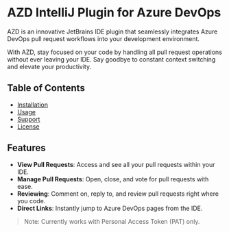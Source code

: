 # AZD IntelliJ Plugin for Azure DevOps

AZD is an innovative JetBrains IDE plugin that seamlessly integrates Azure DevOps pull request workflows into your development environment.

With AZD, stay focused on your code by handling all pull request operations without ever leaving your IDE. Say goodbye to constant context switching and elevate your productivity.

## Table of Contents

- [Installation](INSTALLATION.md)  <!-- Updated this line -->
- [Usage](USAGE.md)
- [Support](SUPPORT.md)
- [License](https://dorkag.com/services-terms-and-conditions)


## Features

- **View Pull Requests**: Access and see all your pull requests within your IDE.
- **Manage Pull Requests**: Open, close, and vote for pull requests with ease.
- **Reviewing**: Comment on, reply to, and review pull requests right where you code.
- **Direct Links**: Instantly jump to Azure DevOps pages from the IDE.

> Note: Currently works with Personal Access Token (PAT) only.

